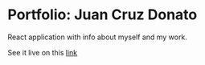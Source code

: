 # Portfolio: Juan Cruz Donato

React application with info about myself and my work.

See it live on this [link](https://eldocbrown.github.io/dev-portfolio)
